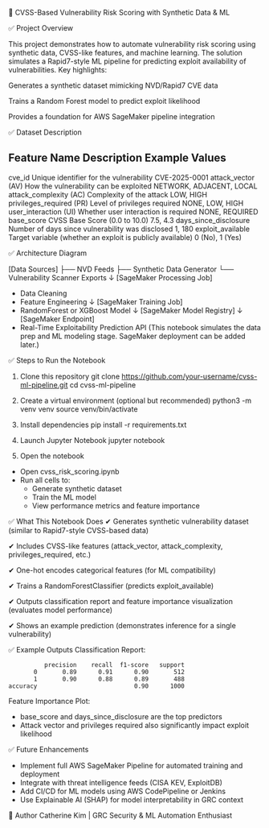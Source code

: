 🔐 CVSS-Based Vulnerability Risk Scoring with Synthetic Data & ML

✅ Project Overview

This project demonstrates how to automate vulnerability risk scoring using synthetic data, CVSS-like features, and machine learning.
The solution simulates a Rapid7-style ML pipeline for predicting exploit availability of vulnerabilities.
Key highlights:

Generates a synthetic dataset mimicking NVD/Rapid7 CVE data

Trains a Random Forest model to predict exploit likelihood

Provides a foundation for AWS SageMaker pipeline integration


✅ Dataset Description

Feature Name	            Description	                                                Example Values
---------------------------------------------------------------------------------------------------------------
cve_id	                  Unique identifier for the vulnerability	                    CVE-2025-0001
attack_vector (AV)	      How the vulnerability can be exploited	                    NETWORK, ADJACENT, LOCAL
attack_complexity (AC)	  Complexity of the attack	                                  LOW, HIGH
privileges_required (PR)	Level of privileges required	                              NONE, LOW, HIGH
user_interaction (UI)	    Whether user interaction is required	                      NONE, REQUIRED
base_score	              CVSS Base Score (0.0 to 10.0)	                              7.5, 4.3
days_since_disclosure	    Number of days since vulnerability was disclosed	          1, 180
exploit_available	        Target variable (whether an exploit is publicly available)	0 (No), 1 (Yes)


✅ Architecture Diagram

[Data Sources]
   ├── NVD Feeds
   ├── Synthetic Data Generator
   └── Vulnerability Scanner Exports
       ↓
[SageMaker Processing Job]
   - Data Cleaning
   - Feature Engineering
       ↓
[SageMaker Training Job]
   - RandomForest or XGBoost Model
       ↓
[SageMaker Model Registry]
       ↓
[SageMaker Endpoint]
   - Real-Time Exploitability Prediction API
(This notebook simulates the data prep and ML modeling stage. SageMaker deployment can be added later.)


✅ Steps to Run the Notebook

1. Clone this repository
git clone https://github.com/your-username/cvss-ml-pipeline.git
cd cvss-ml-pipeline

2. Create a virtual environment (optional but recommended)
python3 -m venv venv
source venv/bin/activate

3. Install dependencies
pip install -r requirements.txt

4. Launch Jupyter Notebook
jupyter notebook

5. Open the notebook
- Open cvss_risk_scoring.ipynb
- Run all cells to:
   - Generate synthetic dataset
   - Train the ML model
   - View performance metrics and feature importance


✅ What This Notebook Does
✔ Generates synthetic vulnerability dataset
(similar to Rapid7-style CVSS-based data)

✔ Includes CVSS-like features
(attack_vector, attack_complexity, privileges_required, etc.)

✔ One-hot encodes categorical features
(for ML compatibility)

✔ Trains a RandomForestClassifier
(predicts exploit_available)

✔ Outputs classification report and feature importance visualization
(evaluates model performance)

✔ Shows an example prediction
(demonstrates inference for a single vulnerability)


✅ Example Outputs
Classification Report:

              precision    recall  f1-score   support
           0       0.89      0.91      0.90       512
           1       0.90      0.88      0.89       488
    accuracy                           0.90      1000

Feature Importance Plot:
- base_score and days_since_disclosure are the top predictors
- Attack vector and privileges required also significantly impact exploit likelihood


✅ Future Enhancements
- Implement full AWS SageMaker Pipeline for automated training and deployment
- Integrate with threat intelligence feeds (CISA KEV, ExploitDB)
- Add CI/CD for ML models using AWS CodePipeline or Jenkins
- Use Explainable AI (SHAP) for model interpretability in GRC context

📌 Author
Catherine Kim | GRC Security & ML Automation Enthusiast
